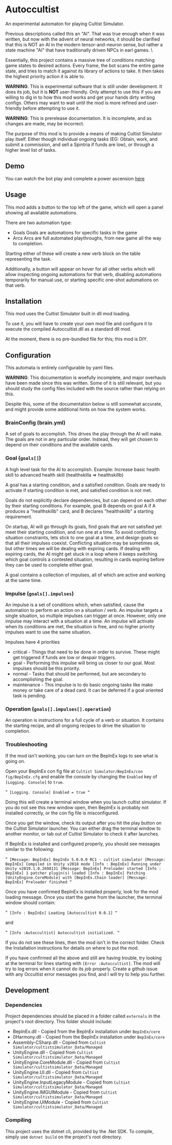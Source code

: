 # Autoccultist

An experimental automaton for playing Cultist Simulator.

Previous descriptions called this an "AI".  That was true enough when it was written, but now with the advent of neural networks, it should be clarified that this is NOT an AI in the modern tensor-and-neuron sense, but rather a state machine "AI" that have traditionally driven NPCs in earl games.  \

Essentially, this project contains a massive tree of conditions matching game states to desired actions.  Every frame, the bot scans the entire game state, and tries to match it against its library of actions to take.  It then takes the highest priority action it is able to.

**WARNING**: This is experimental software that is still under development. It does its job, but it is **NOT** user-friendly. Only attempt to use this if you are willing to dig in to how this mod works and get your hands dirty writing configs. Others may want to wait until the mod is more refined and user-friendly before attempting to use it.

**WARNING**: This is prerelease documentation. It is incomplete, and as changes are made, may be incorrect.

The purpose of this mod is to provide a means of making Cultist Simulator play itself. Either though individual ongoing tasks (EG: Obtain, work, and submit a commission, and sell a Spintria if funds are low), or through a higher level list of tasks.

## Demo

You can watch the bot play and complete a power ascension [here](https://www.youtube.com/watch?v=UKe9wqMd32I)

## Usage

This mod adds a button to the top left of the game, which will open a panel showing all available automations.

There are two automation type:
- Goals
  Goals are automations for specific tasks in the game
- Arcs
  Arcs are full automated playthroughs, from new game all the way to completion.

Starting either of these will create a new verb block on the table representing the task.

Additionally, a button will appear on hover for all other verbs which will allow inspecting ongoing automations for that verb, disabling automations temporarily for manual use, or starting specific one-shot automations on that verb.

## Installation

This mod uses the Cultist Simulator built in dll mod loading.

To use it, you will have to create your own mod file and configure it to execute the compiled Autoccultist.dll as a standard dll mod.

At the moment, there is no pre-bundled file for this; this mod is DIY.

## Configuration

This automata is entirely configurable by yaml files.

**WARNING**: This documentation is woefully incomplete, and major overhauls have been made since this was written.  Some of it is still relevant, but you should study the config files included with the source rather than relying on this.

Despite this, some of the documentation below is still somewhat accurate, and might provide some additional hints on how the system works.

### BrainConfig (brain.yml)

A set of goals to accomplish. This drives the play through the AI will make.
The goals are not in any particular order. Instead, they will get chosen to depend on their conditions and the available cards.

### Goal (`goals[]`)

A high level task for the AI to accomplish.
Example: Increase basic health skill to advanced health skill (healthskilla =&gt; healthskillb)

A goal has a starting condition, and a satisfied condition.
Goals are ready to activate if starting condition is met, and satisfied condition is not met.

Goals do not explicitly declare dependencies, but can depend on each other by their starting conditions.
For example, goal B depends on goal A if A produces a "healthskillb" card, and B declares "healthskillb" a starting requirement.

On startup, AI will go through its goals, find goals that are not satisfied yet meet their starting condition, and run one at a time.
To avoid conflicting situation constraints, lets stick to one goal at a time, and design goals so that all their impulses coexist.
Conflicting situation may be sometimes ok, but other times we will be dealing with expiring cards. If dealing with expiring cards, the AI
might get stuck in a loop where it keeps switching which goal controls a contested situation, resulting in cards expiring before they can be used to complete
either goal.

A goal contains a collection of impulses, all of which are active and working at the same time.

### Impulse (`goals[].impulses`)

An impulse is a set of conditions which, when satisfied, cause the automation to perform an action on a situation / verb.
An impulse targets a single situation, so multiple impulses can trigger at once. However, only one impulse may interact with a situation at a time.
An impulse will activate when its conditions are met, the situation is free, and no higher priority impulses want to use the same situation.

Impulses have 4 priorities

- critical - Things that need to be done in order to survive. These might get triggered if funds are low or despair triggers.
- goal - Performing this impulse will bring us closer to our goal. Most impulses should be this priority.
- normal - Tasks that should be performed, but are secondary to accomplishing the goal.
- maintenance - This impulse is to do basic ongoing tasks like make money or take care of a dead card. It can be deferred if a goal oriented task is pending.

### Operation (`goals[].impulses[].operation`)

An operation is instructions for a full cycle of a verb or situation. It contains the starting recipe, and all ongoing recipes to drive the situation to completion.

### Troubleshooting

If the mod isn't working, you can turn on the BepInEx logs to see what is going on.

Open your BepInEx con fig file at `Cultist Simulator/BepInEx/con fig/BepInEx.cfg` and enable the console by changing the `Enabled` key of `[Logging. Console]` to `true`.

“` [Logging. Console] Enabled = true “`

Doing this will create a terminal window when you launch cultist simulator. If you do not see this new window open, then BepInEx is probably not installed correctly,
or the con fig file is misconfigured.

Once you get the window, check its output after you hit the play button on the Cultist Simulator launcher. You can either drag the terminal window to another
monitor, or tab out of Cultist Simulator to check it after launches.

If BepInEx is installed and configured properly, you should see messages similar to the following:

“` [Message: BepInEx] BepInEx 5.0.0.0 RC1 - cultist simulator [Message: BepInEx] Compiled in Unity v2018 mode [Info : BepInEx] Running under Unity v2019.1.0.2698131 [Message: BepInEx] Preloader started [Info : BepInEx] 1 patcher plugin(s) loaded [Info : BepInEx] Patching [UnityEngine.CoreModule] with [BepInEx.Chain loader] [Message: BepInEx] Preloader finished “`

Once you have confirmed BepInEx is installed properly, look for the mod loading message. Once you start the game from the launcher, the terminal window should contain:

“` [Info : BepInEx] Loading [Autoccultist 0.0.1] “`

and

“` [Info :Autoccultist] Autoccultist initialized. “`

If you do not see these lines, then the mod isn't in the correct folder. Check the Installation instructions for details on where to put the mod.

If you have confirmed all the above and still are having trouble, try looking at the terminal for lines starting with `[Error :Autoccultist]`. The mod will
try to log errors when it cannot do its job properly. Create a github issue with any Occultist error messages you find, and I will try to help you further.

## Development

### Dependencies

Project dependencies should be placed in a folder called `externals` in the project's root directory.
This folder should include:

- BepInEx.dll - Copied from the BepInEx installation under `BepInEx/core`
- 0Harmony.dll - Copied from the BepInEx installation under `BepInEx/core`
- Assembly-CSharp.dll - Copied from `Cultist Simulator/cultistsimulator_Data/Managed`
- UnityEngine.dll - Copied from `Cultist Simulator/cultistsimulator_Data/Managed`
- UnityEngine.CoreModule.dll - Copied from `Cultist Simulator/cultistsimulator_Data/Managed`
- UnityEngine.UI.dll - Copied from `Cultist Simulator/cultistsimulator_Data/Managed`
- UnityEngine.InputLegacyModule - Copied from `Cultist Simulator/cultistsimulator_Data/Managed`
- UnityEngine.IMGUIModule - Copied from `Cultist Simulator/cultistsimulator_Data/Managed`
- UnityEngine.UIModule - Copied from `Cultist Simulator/cultistsimulator_Data/Managed`

### Compiling

This project uses the dotnet cli, provided by the .Net SDK. To compile, simply use `dotnet build` on the project's root directory.
